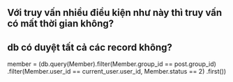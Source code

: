 
## Với truy vấn nhiều điều kiện như này thì truy vấn có mất thời gian không?
## db có duyệt tất cả các record không?

member = (db.query(Member).filter(Member.group_id == post.group_id)
              .filter(Member.user_id == current_user.user_id, Member.status == 2)
              .first())